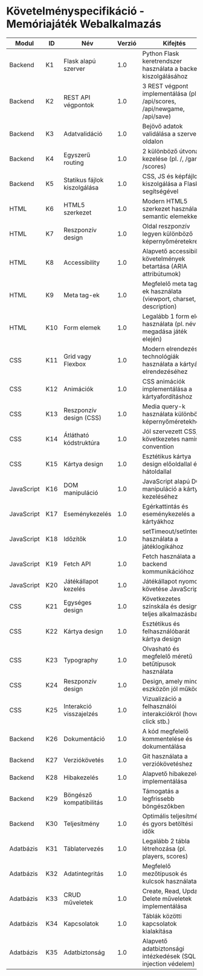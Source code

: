 # Követelményspecifikáció - Memóriajáték Webalkalmazás

| Modul   | ID  | Név                          | Verzió | Kifejtés                                                                 |
| ------- | --- | ---------------------------- | ------ | ------------------------------------------------------------------------ |
| Backend | K1  | Flask alapú szerver          | 1.0    | Python Flask keretrendszer használata a backend kiszolgálásához          |
| Backend | K2  | REST API végpontok           | 1.0    | 3 REST végpont implementálása (pl. /api/scores, /api/newgame, /api/save) |
| Backend | K3  | Adatvalidáció                | 1.0    | Bejövő adatok validálása a szerver oldalon                               |
| Backend | K4  | Egyszerű routing             | 1.0    | 2 különböző útvonal kezelése (pl. /, /game, /scores)                     |
| Backend | K5  | Statikus fájlok kiszolgálása | 1.0    | CSS, JS és képfájlok kiszolgálása a Flask segítségével                   |
| HTML    | K6  | HTML5 szerkezet              | 1.0    | Modern HTML5 szerkezet használata semantic elemekkel                     |
| HTML    | K7  | Reszponzív design            | 1.0    | Oldal reszponzív legyen különböző képernyőméretekre                      |
| HTML    | K8  | Accessibility                | 1.0    | Alapvető accessibility követelmények betartása (ARIA attribútumok)       |
| HTML    | K9  | Meta tag-ek                  | 1.0    | Megfelelő meta tag-ek használata (viewport, charset, description)        |
| HTML    | K10 | Form elemek                  | 1.0    | Legalább 1 form elem használata (pl. név megadása játék elején)          |
| CSS        | K11 | Grid vagy Flexbox         | 1.0    | Modern elrendezési technológiák használata a kártyák elrendezéséhez      |
| CSS        | K12 | Animációk                 | 1.0    | CSS animációk implementálása a kártyafordításhoz                         |
| CSS        | K13 | Reszponzív design (CSS)   | 1.0    | Media query-k használata különböző képernyőméretekhez                    |
| CSS        | K14 | Átlátható kódstruktúra    | 1.0    | Jól szervezett CSS, következetes naming convention                       |
| CSS        | K15 | Kártya design             | 1.0    | Esztétikus kártya design előoldallal és hátoldallal                      |
| JavaScript | K16 | DOM manipuláció           | 1.0    | JavaScript alapú DOM manipuláció a kártyák kezeléséhez                   |
| JavaScript | K17 | Eseménykezelés            | 1.0    | Egérkattintás és eseménykezelés a kártyákhoz                             |
| JavaScript | K18 | Időzítők                  | 1.0    | setTimeout/setInterval használata a játéklogikához                       |
| JavaScript | K19 | Fetch API                 | 1.0    | Fetch használata a backend kommunikációhoz                               |
| JavaScript | K20 | Játékállapot kezelés      | 1.0    | Játékállapot nyomon követése JavaScript                                  |
| CSS       | K21 | Egységes design         | 1.0    | Következetes színskála és design a teljes alkalmazásban                 |
| CSS       | K22 | Kártya design           | 1.0    | Esztétikus és felhasználóbarát kártya design                            |
| CSS       | K23 | Typography              | 1.0    | Olvasható és megfelelő méretű betűtípusok használata                    |
| CSS       | K24 | Reszponzív design       | 1.0    | Design, amely minden eszközön jól működik                               |
| CSS       | K25 | Interakció visszajelzés | 1.0    | Vizualizáció a felhasználói interakciókról (hover, click stb.)          |
| Backend   | K26 | Dokumentáció            | 1.0    | A kód megfelelő kommentelése és dokumentálása                           |
| Backend   | K27 | Verziókövetés           | 1.0    | Git használata a verziókövetéshez                                       |
| Backend   | K28 | Hibakezelés             | 1.0    | Alapvető hibakezelés implementálása                                     |
| Backend   | K29 | Böngésző kompatibilitás | 1.0    | Támogatás a legfrissebb böngészőkben                                    |
| Backend   | K30 | Teljesítmény            | 1.0    | Optimális teljesítmény és gyors betöltési idők                          |
| Adatbázis | K31 | Táblatervezés           | 1.0    | Legalább 2 tábla létrehozása (pl. players, scores)                      |
| Adatbázis | K32 | Adatintegritás          | 1.0    | Megfelelő mezőtípusok és kulcsok használata                             |
| Adatbázis | K33 | CRUD műveletek          | 1.0    | Create, Read, Update, Delete műveletek implementálása                   |
| Adatbázis | K34 | Kapcsolatok             | 1.0    | Táblák közötti kapcsolatok kialakítása                                  |
| Adatbázis | K35 | Adatbiztonság           | 1.0    | Alapvető adatbiztonsági intézkedések (SQL injection védelem)            |
